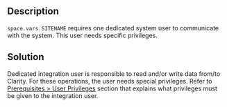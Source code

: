 ## Description

<code class="expression">space.vars.SITENAME</code> requires one dedicated system user to communicate with the system. This user needs specific privileges.

## Solution

Dedicated integration user is responsible to read and/or write data from/to Clarity. For these operations, the user needs special privileges. Refer to [Prerequisites > User Privileges](../../../connectors/clarity.md#user-privileges) section that explains what privileges must be given to the integration user.


